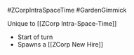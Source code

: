 #ZCorpIntraSpaceTime #GardenGimmick

Unique to [[ZCorp Intra-Space-Time]]
- Start of turn
- Spawns a [[ZCorp New Hire]]